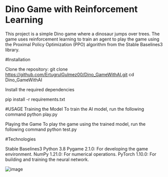 # Dino Game with Reinforcement Learning

This project is a simple Dino game where a dinosaur jumps over trees. The game uses reinforcement learning to train an agent to play the game using the Proximal Policy Optimization (PPO) algorithm from the Stable Baselines3 library.

#Installation

Clone the repository: git clone https://github.com/ErtugrulGulmez00/Dino_GameWithAI.git
cd Dino_GameWithAI

Install the required dependencies

pip install -r requirements.txt

#USAGE
Training the Model To train the AI model, run the following command python play.py

Playing the Game To play the game using the trained model, run the following command python test.py

#Technologies

Stable Baselines3 Python 3.8 Pygame 2.1.0: For developing the game environment. NumPy 1.21.0: For numerical operations. PyTorch 1.10.0: For building and training the neural network.

![image](https://github.com/ErtugrulGulmez00/Dino_GameWithAI/assets/113963823/6e85eb0a-460f-475c-9a74-2ded9a2ef120)
